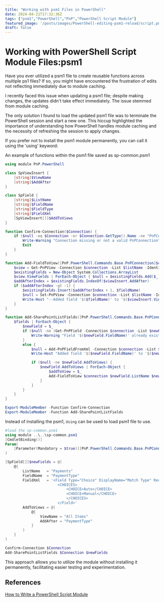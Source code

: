```yaml
---
title: "Working with psm1 Files in PowerShell"
date: 2024-04-21T17:32:36Z
tags: ["psm1","PowerShell","PnP","PowerShell Script Module"]
featured_image: '/posts/images/PowerShell-editing-psm1-reload/script.png'
draft: false
---
```


# Working with PowerShell Script Module Files:psm1

Have you ever utilized a psm1 file to create reusable functions across multiple ps1 files? If so, you might have encountered the frustration of edits not reflecting immediately due to module caching.

I recently faced this issue when updating a psm1 file; despite making changes, the updates didn't take effect immediately. The issue stemmed from module caching.

The only solution I found to load the updated psm1 file was to terminate the PowerShell session and start a new one. This hiccup highlighted the importance of understanding how PowerShell handles module caching and the necessity of refreshing the session to apply changes.

If you prefer not to install the psm1 module permanently, you can call it using the 'using' keyword:

An example of functions within the psm1 file saved as sp-common.psm1

```PowerShell
using module PnP.PowerShell

class SpViewInsert {
    [string]$ViewName
    [string]$AddAfter
}

class SpField {
    [string]$ListName
    [string]$FieldName
    [string]$FieldType
    [string]$FieldXml
    [SpViewInsert[]]$AddToViews
}

function Confirm-Connection($Connection) {
    if ($null -eq $Connection -or $Connection.GetType().Name -ne "PnPConnection") {
        Write-Warning "Connection missing or not a valid PnPConnection"
        Exit
    }
}

function Add-FieldToView([PnP.PowerShell.Commands.Base.PnPConnection]$connection, [string]$listName, [string]$fieldName, [SpViewInsert]$viewInsert) {
    $view = Get-PnPView -Connection $connection -List $listName -Identity $viewInsert.ViewName
    $existingFields = New-Object System.Collections.ArrayList
    $view.ViewFields | ForEach-Object { $null = $existingFields.Add($_) }
    $addAfterIndex = $existingFields.IndexOf($viewInsert.AddAfter)
    if ($addAfterIndex -gt -1) {
        $existingFields.Insert($addAfterIndex + 1, $fieldName)
        $null = Set-PnPView -Connection $connection -List $listName -Identity $viewInsert.ViewName -Fields $existingFields
        Write-Host "--Added field '$($fieldName)' to '$($viewInsert.ViewName)' view on '$($listName)' list/library"
    }
}

function Add-SharePointListFields([PnP.PowerShell.Commands.Base.PnPConnection]$connection, [SpField[]]$fields) {
    $fields | ForEach-Object {
        $newField = $_
        if ($null -ne (Get-PnPField -Connection $connection -List $newField.ListName -Identity $newField.FieldName -ErrorAction Ignore)) {
            Write-Warning "Field '$($newField.FieldName)' already exists on '$($newField.ListName)' list/library"
        }
        else {
            $null = Add-PnPFieldFromXml -Connection $connection -List $newField.ListName -FieldXml $newField.FieldXml -ErrorAction Break
            Write-Host "Added field '$($newField.FieldName)' to '$($newField.ListName)' list/library"

            if ($null -ne $newField.AddToViews) {
                $newField.AddToViews | ForEach-Object {
                    $addToView = $_
                    Add-FieldToView $connection $newField.ListName $newField.fieldName $addToView
                }
            }
        }
    }
}

Export-ModuleMember -Function Confirm-Connection
Export-ModuleMember -Function Add-SharePointListFields
```

Instead of installing the psm1, `Using` can be used to load psm1 file to use.

```PowerShell
#load the sp-common.psm1
using module ..\..\sp-common.psm1
[CmdletBinding()]
Param(
    [Parameter(Mandatory = $true)][PnP.PowerShell.Commands.Base.PnPConnection]$Connection
)

[SpField[]]$newFields = @(
    @{
        ListName   = "Payments"
        FieldName  = "PaymentType"
        FieldXml   = '<Field Type="Choice" DisplayName="Match Type" Required="FALSE" EnforceUniqueValues="FALSE" Indexed="FALSE" Format="Dropdown" FillInChoice="FALSE" ID="{1aaaaaaa-eaaa-4aaa-baaa-eaaaaaaa}" SourceID="{{listid:Payments}}" StaticName="PaymentType" Name="PaymentType" ColName="nvarchar10" RowOrdinal="0" CustomFormatter="" Version="1">
                        <CHOICES>
                            <CHOICE>Auto</CHOICE>
                            <CHOICE>Manual</CHOICE>
                            </CHOICES>
                        </Field>'
        AddToViews = @(
            @{
                ViewName = "All Items"
                AddAfter = "PaymentType"
            }
        )
    }
)

Confirm-Connection $Connection
Add-SharePointListFields $Connection $newFields
```

This approach allows you to utilize the module without installing it permanently, facilitating easier testing and experimentation. 

## References

[How to Write a PowerShell Script Module](https://learn.microsoft.com/en-us/powershell/scripting/developer/module/how-to-write-a-powershell-script-module?view=powershell-7.4)
